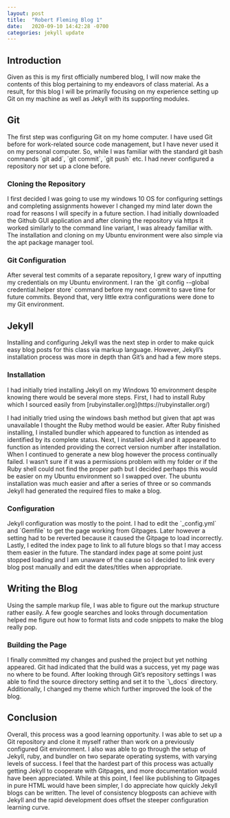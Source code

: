 ```yaml
---
layout: post
title:  "Robert Fleming Blog 1"
date:   2020-09-10 14:42:28 -0700
categories: jekyll update
---
```



<h2>Introduction</h2>
Given as this is my first officially numbered blog, I will now make the contents of this blog pertaining to my endeavors of class material. As a result, for this blog I will be primarily focusing on my experience setting up Git on my machine as well as Jekyll with its supporting modules.

<br/>
<h2>Git</h2>
The first step was configuring Git on my home computer. I have used Git before for work-related source code management, but I have never used it on my personal computer. So, while I was familiar with the standard git bash commands `git add`, `git commit`, `git push` etc. I had never configured a repository nor set up a clone before. 

<h3>Cloning the Repository</h3>
I first decided I was going to use my windows 10 OS for configuring settings and completing assignments however I changed my mind later down the road for reasons I will specify in a future section. I had initially downloaded the Github GUI application and after cloning the repository via https it worked similarly to the command line variant, I was already familiar with. The installation and cloning on my Ubuntu environment were also simple via the apt package manager tool. 

<h3>Git Configuration</h3>
After several test commits of a separate repository, I grew wary of inputting my credentials on my Ubuntu environment. I ran the `git config --global credential.helper store` command before my next commit to save time for future commits. Beyond that, very little extra configurations were done to my Git environment.

<br/>
<h2>Jekyll</h2>
Installing and configuring Jekyll was the next step in order to make quick easy blog posts for this class via markup language. However, Jekyll’s installation process was more in depth than Git’s and had a few more steps. 

<h3>Installation</h3>
I had initially tried installing Jekyll on my Windows 10 environment despite knowing there would be several more steps. First, I had to install Ruby which I sourced easily from [rubyinstaller.org](https://rubyinstaller.org/)

I had initially tried using the windows bash method but given that apt was unavailable I thought the Ruby method would be easier. After Ruby finished installing, I installed bundler which appeared to function as intended as identified by its complete status. Next, I installed Jekyll and it appeared to function as intended providing the correct version number after installation. When I continued to generate a new blog however the process continually failed. I wasn’t sure if it was a permissions problem with my folder or if the Ruby shell could not find the proper path but I decided perhaps this would be easier on my Ubuntu environment so I swapped over. 
The ubuntu installation was much easier and after a series of three or so commands Jekyll had generated the required files to make a blog. 

<h3>Configuration</h3>
Jekyll configuration was mostly to the point. I had to edit the `_config.yml` and `Gemfile` to get the page working from Gitpages. Later however a setting had to be reverted because it caused the Gitpage to load incorrectly. Lastly, I edited the index page to link to all future blogs so that I may access them easier in the future. The standard index page at some point just stopped loading and I am unaware of the cause so I decided to link every blog post manually and edit the dates/titles when appropriate.

<br/>
<h2>Writing the Blog</h2>
Using the sample markup file, I was able to figure out the markup structure rather easily. A few google searches and looks through documentation helped me figure out how to format lists and code snippets to make the blog really pop.

<h3>Building the Page</h3>
I finally committed my changes and pushed the project but yet nothing appeared. Git had indicated that the build was a success, yet my page was no where to be found. After looking through Git’s repository settings I was able to find the source directory setting and set it to the `\_docs` directory. Additionally, I changed my theme which further improved the look of the blog.

<br/>
<h2>Conclusion</h2>
Overall, this process was a good learning opportunity. I was able to set up a Git repository and clone it myself rather than work on a previously configured Git environment. I also was able to go through the setup of Jekyll, ruby, and bundler on two separate operating systems, with varying levels of success. I feel that the hardest part of this process was actually getting Jekyll to cooperate with Gitpages, and more documentation would have been appreciated. While at this point, I feel like publishing to Gitpages in pure HTML would have been simpler, I do appreciate how quickly Jekyll blogs can be written. The level of consistency blogposts can achieve with Jekyll and the rapid development does offset the steeper configuration learning curve.